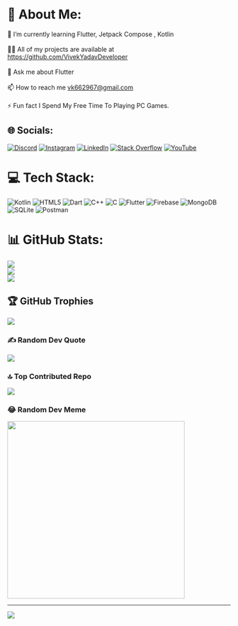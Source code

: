 # 💫 About Me:
🌱 I’m currently learning Flutter, Jetpack Compose , Kotlin<br><br>👨‍💻 All of my projects are available at https://github.com/VivekYadavDeveloper<br><br>💬 Ask me about Flutter<br><br>📫 How to reach me vk662967@gmail.com<br><br>⚡ Fun fact I Spend My Free Time To Playing PC Games.


## 🌐 Socials:
[![Discord](https://img.shields.io/badge/Discord-%237289DA.svg?logo=discord&logoColor=white)](https://discord.gg/arAEx7SZGj) [![Instagram](https://img.shields.io/badge/Instagram-%23E4405F.svg?logo=Instagram&logoColor=white)](https://instagram.com/https://www.instagram.com/thevivekyadavofficial/) [![LinkedIn](https://img.shields.io/badge/LinkedIn-%230077B5.svg?logo=linkedin&logoColor=white)](https://linkedin.com/in/vivekyadavtiger) [![Stack Overflow](https://img.shields.io/badge/-Stackoverflow-FE7A16?logo=stack-overflow&logoColor=white)](https://stackoverflow.com/users/17017641) [![YouTube](https://img.shields.io/badge/YouTube-%23FF0000.svg?logo=YouTube&logoColor=white)](https://youtube.com/@UC1WATtMPkEghWyQAOz2S1oQ) 

# 💻 Tech Stack:
![Kotlin](https://img.shields.io/badge/kotlin-%237F52FF.svg?style=for-the-badge&logo=kotlin&logoColor=white) ![HTML5](https://img.shields.io/badge/html5-%23E34F26.svg?style=for-the-badge&logo=html5&logoColor=white) ![Dart](https://img.shields.io/badge/dart-%230175C2.svg?style=for-the-badge&logo=dart&logoColor=white) ![C++](https://img.shields.io/badge/c++-%2300599C.svg?style=for-the-badge&logo=c%2B%2B&logoColor=white) ![C](https://img.shields.io/badge/c-%2300599C.svg?style=for-the-badge&logo=c&logoColor=white) ![Flutter](https://img.shields.io/badge/Flutter-%2302569B.svg?style=for-the-badge&logo=Flutter&logoColor=white) ![Firebase](https://img.shields.io/badge/Firebase-039BE5?style=for-the-badge&logo=Firebase&logoColor=white) ![MongoDB](https://img.shields.io/badge/MongoDB-%234ea94b.svg?style=for-the-badge&logo=mongodb&logoColor=white) ![SQLite](https://img.shields.io/badge/sqlite-%2307405e.svg?style=for-the-badge&logo=sqlite&logoColor=white) ![Postman](https://img.shields.io/badge/Postman-FF6C37?style=for-the-badge&logo=postman&logoColor=white)
# 📊 GitHub Stats:
![](https://github-readme-stats.vercel.app/api?username=VivekYadavDeveloper&theme=radical&hide_border=false&include_all_commits=true&count_private=true)<br/>
![](https://github-readme-streak-stats.herokuapp.com/?user=VivekYadavDeveloper&theme=radical&hide_border=false)<br/>
![](https://github-readme-stats.vercel.app/api/top-langs/?username=VivekYadavDeveloper&theme=radical&hide_border=false&include_all_commits=true&count_private=true&layout=compact)

## 🏆 GitHub Trophies
![](https://github-profile-trophy.vercel.app/?username=VivekYadavDeveloper&theme=radical&no-frame=false&no-bg=true&margin-w=4)

### ✍️ Random Dev Quote
![](https://quotes-github-readme.vercel.app/api?type=horizontal&theme=radical)

### 🔝 Top Contributed Repo
![](https://github-contributor-stats.vercel.app/api?username=VivekYadavDeveloper&limit=5&theme=dark&combine_all_yearly_contributions=true)

### 😂 Random Dev Meme
<img src='https://randommeme-five.vercel.app/' style="height: 400px;"/>

---
[![](https://visitcount.itsvg.in/api?id=VivekYadavDeveloper&icon=0&color=0)](https://visitcount.itsvg.in)

<!-- Proudly created with GPRM ( https://gprm.itsvg.in ) -->

